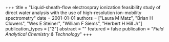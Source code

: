 +++
title = "Liquid-sheath-flow electrospray ionization feasibility study of direct water analysis with the use of high-resolution ion-mobility spectrometry"
date = 2001-01-01
authors = ["Laura M Matz", "Brian H Clowers", "Wes E Steiner", "William F Siems", "Herbert H Hill Jr"]
publication_types = ["2"]
abstract = ""
featured = false
publication = "*Field Analytical Chemistry & Technology*"
+++

